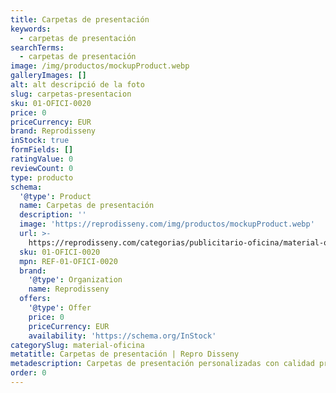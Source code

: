 ```yaml
---
title: Carpetas de presentación
keywords:
  - carpetas de presentación
searchTerms:
  - carpetas de presentación
image: /img/productos/mockupProduct.webp
galleryImages: []
alt: alt descripció de la foto
slug: carpetas-presentacion
sku: 01-OFICI-0020
price: 0
priceCurrency: EUR
brand: Reprodisseny
inStock: true
formFields: []
ratingValue: 0
reviewCount: 0
type: producto
schema:
  '@type': Product
  name: Carpetas de presentación
  description: ''
  image: 'https://reprodisseny.com/img/productos/mockupProduct.webp'
  url: >-
    https://reprodisseny.com/categorias/publicitario-oficina/material-oficina/carpetas-presentacion
  sku: 01-OFICI-0020
  mpn: REF-01-OFICI-0020
  brand:
    '@type': Organization
    name: Reprodisseny
  offers:
    '@type': Offer
    price: 0
    priceCurrency: EUR
    availability: 'https://schema.org/InStock'
categorySlug: material-oficina
metatitle: Carpetas de presentación | Repro Disseny
metadescription: Carpetas de presentación personalizadas con calidad profesional en Cataluña.
order: 0
---
```


